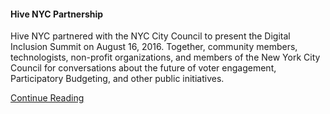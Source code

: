 #### Hive NYC Partnership

Hive NYC partnered with the NYC City Council to present the Digital Inclusion Summit on August 16, 2016. Together, community members, technologists, non-profit organizations, and members of the New York City Council for conversations about the future of voter engagement, Participatory Budgeting, and other public initiatives.

[Continue Reading](#NEED_URL)
